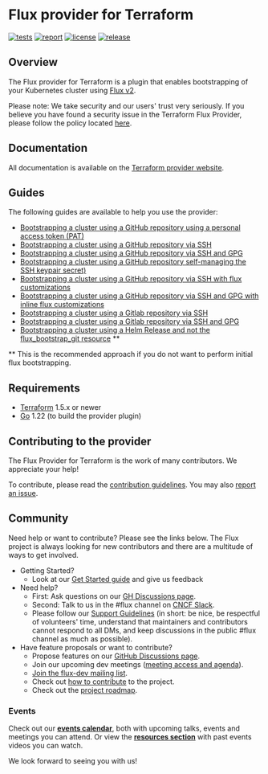 # Flux provider for Terraform

[![tests](https://github.com/fluxcd/terraform-provider-flux/workflows/tests/badge.svg)](https://github.com/fluxcd/terraform-provider-flux/actions)
[![report](https://goreportcard.com/badge/github.com/fluxcd/terraform-provider-flux)](https://goreportcard.com/report/github.com/fluxcd/terraform-provider-flux)
[![license](https://img.shields.io/github/license/fluxcd/terraform-provider-flux.svg)](https://github.com/fluxcd/terraform-provider-flux/blob/main/LICENSE)
[![release](https://img.shields.io/github/release/fluxcd/terraform-provider-flux/all.svg)](https://github.com/fluxcd/terraform-provider-flux/releases)

## Overview
The Flux provider for Terraform is a plugin that enables bootstrapping of your Kubernetes cluster using [Flux v2](https://github.com/fluxcd/flux2/tree/main).

Please note: We take security and our users' trust very seriously. If you believe you have found a security issue in the Terraform Flux Provider, please follow the policy located [here](https://github.com/fluxcd/terraform-provider-flux/security/policy).

## Documentation
All documentation is available on the [Terraform provider website](https://registry.terraform.io/providers/fluxcd/flux/latest/docs).

## Guides

The following guides are available to help you use the provider:

- [Bootstrapping a cluster using a GitHub repository using a personal access token (PAT)](examples/github-via-pat)
- [Bootstrapping a cluster using a GitHub repository via SSH](examples/github-via-ssh)
- [Bootstrapping a cluster using a GitHub repository via SSH and GPG](examples/github-via-ssh-with-gpg)
- [Bootstrapping a cluster using a GitHub repository self-managing the SSH keypair secret)](examples/github-self-managed-ssh-keypair)
- [Bootstrapping a cluster using a GitHub repository via SSH with flux customizations](examples/github-with-customizations)
- [Bootstrapping a cluster using a GitHub repository via SSH and GPG with inline flux customizations](examples/github-with-inline-customizations)
- [Bootstrapping a cluster using a Gitlab repository via SSH](examples/gitlab-via-ssh)
- [Bootstrapping a cluster using a Gitlab repository via SSH and GPG](examples/gitlab-via-ssh-with-gpg)
- [Bootstrapping a cluster using a Helm Release and not the flux_bootstrap_git resource](examples/helm-install) **

** This is the recommended approach if you do not want to perform initial flux bootstrapping.

## Requirements

- [Terraform](https://www.terraform.io/downloads.html) 1.5.x or newer
- [Go](https://golang.org/doc/install) 1.22 (to build the provider plugin)

## Contributing to the provider

The Flux Provider for Terraform is the work of many contributors. We appreciate your help!

To contribute, please read the [contribution guidelines](CONTRIBUTING.md). You may also [report an issue](https://github.com/fluxcd/terraform-provider-flux/issues/new/choose).

## Community

Need help or want to contribute? Please see the links below. The Flux project is always looking for
new contributors and there are a multitude of ways to get involved.

- Getting Started?
    - Look at our [Get Started guide](https://fluxcd.io/flux/get-started/) and give us feedback
- Need help?
    - First: Ask questions on our [GH Discussions page](https://github.com/fluxcd/flux2/discussions).
    - Second: Talk to us in the #flux channel on [CNCF Slack](https://slack.cncf.io/).
    - Please follow our [Support Guidelines](https://fluxcd.io/support/)
      (in short: be nice, be respectful of volunteers' time, understand that maintainers and
      contributors cannot respond to all DMs, and keep discussions in the public #flux channel as much as possible).
- Have feature proposals or want to contribute?
    - Propose features on our [GitHub Discussions page](https://github.com/fluxcd/flux2/discussions).
    - Join our upcoming dev meetings ([meeting access and agenda](https://docs.google.com/document/d/1l_M0om0qUEN_NNiGgpqJ2tvsF2iioHkaARDeh6b70B0/view)).
    - [Join the flux-dev mailing list](https://lists.cncf.io/g/cncf-flux-dev).
    - Check out [how to contribute](CONTRIBUTING.md) to the project.
    - Check out the [project roadmap](https://fluxcd.io/roadmap/).

### Events

Check out our **[events calendar](https://fluxcd.io/#calendar)**,
both with upcoming talks, events and meetings you can attend.
Or view the **[resources section](https://fluxcd.io/resources)**
with past events videos you can watch.

We look forward to seeing you with us!
